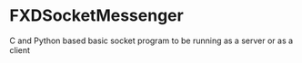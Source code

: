 # FXDSocketMessenger
C and Python based basic socket program to be running as a server or as a client
